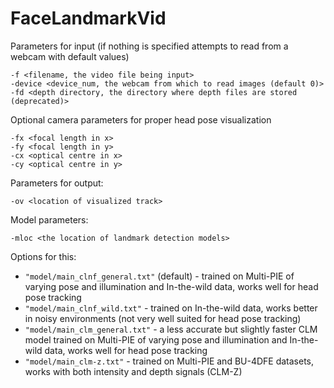 # FaceLandmarkVid

Parameters for input (if nothing is specified attempts to read from a webcam with default values)

	-f <filename, the video file being input>
	-device <device_num, the webcam from which to read images (default 0)>
	-fd <depth directory, the directory where depth files are stored (deprecated)> 

Optional camera parameters for proper head pose visualization

	-fx <focal length in x>
	-fy <focal length in y>
	-cx <optical centre in x> 
	-cy <optical centre in y>

Parameters for output:

    -ov <location of visualized track>

Model parameters:

    -mloc <the location of landmark detection models>

  Options for this:
        
- `"model/main_clnf_general.txt"` (default) - trained on Multi-PIE of varying pose and illumination and In-the-wild data, works well for head pose tracking
- `"model/main_clnf_wild.txt"` - trained on In-the-wild data, works better in noisy environments (not very well suited for head pose tracking)
- `"model/main_clm_general.txt"` - a less accurate but slightly faster CLM model trained on Multi-PIE of varying pose and illumination and In-the-wild data, works well for head pose tracking
- `"model/main_clm-z.txt"` - trained on Multi-PIE and BU-4DFE datasets, works with both intensity and depth signals (CLM-Z)